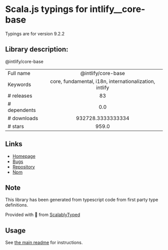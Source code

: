 
# Scala.js typings for intlify__core-base

Typings are for version 9.2.2

## Library description:
@intlify/core-base

|                    |                 |
| ------------------ | :-------------: |
| Full name          | @intlify/core-base |
| Keywords           | core, fundamental, i18n, internationalization, intlify |
| # releases         | 83 |
| # dependents       | 0.0 |
| # downloads        | 932728.3333333334 |
| # stars            | 959.0 |

## Links
- [Homepage](https://github.com/intlify/vue-i18n-next/tree/master/packages/core-base#readme)
- [Bugs](https://github.com/intlify/vue-i18n-next/issues)
- [Repository](https://github.com/intlify/vue-i18n-next)
- [Npm](https://www.npmjs.com/package/%40intlify%2Fcore-base)
    


## Note
This library has been generated from typescript code from first party type definitions.

Provided with :purple_heart: from [ScalablyTyped](https://github.com/oyvindberg/ScalablyTyped)

## Usage
See [the main readme](../../readme.md) for instructions.


